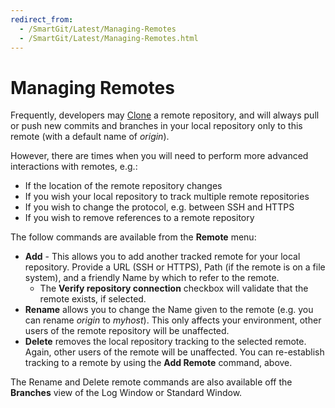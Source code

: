 ```yaml
---
redirect_from:
  - /SmartGit/Latest/Managing-Remotes
  - /SmartGit/Latest/Managing-Remotes.html
---
```

# Managing Remotes

Frequently, developers may [Clone](Clone.md) a remote repository, and will always pull or push new commits and branches in your local repository only to this remote (with a default name of *origin*).

However, there are times when you will need to perform more advanced interactions with remotes, e.g.:

- If the location of the remote repository changes
- If you wish your local repository to track multiple remote repositories
- If you wish to change the protocol, e.g. between SSH and HTTPS
- If you wish to remove references to a remote repository

The follow commands are available from the **Remote** menu:

- **Add** - This allows you to add another tracked remote for your local repository. Provide a URL (SSH or HTTPS), Path (if the remote is on a file system), and a friendly Name by which to refer to the remote.
  - The **Verify repository connection** checkbox will validate that the remote exists, if selected.
- **Rename** allows you to change the Name given to the remote (e.g. you can rename *origin* to *myhost*). This only affects your environment, other users of the remote repository will be unaffected.
- **Delete** removes the local repository tracking to the selected remote. Again, other users of the remote will be unaffected. You can re-establish tracking to a remote by using the **Add Remote** command, above.

The Rename and Delete remote commands are also available off the **Branches** view of the Log Window or Standard Window.
